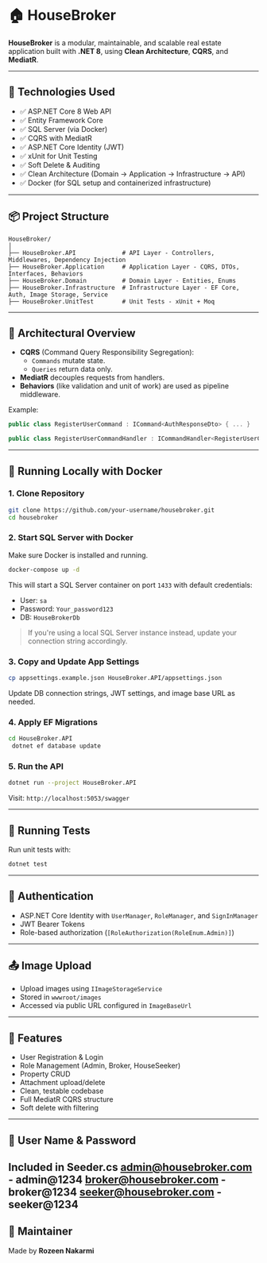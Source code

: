 # 🏠 HouseBroker

**HouseBroker** is a modular, maintainable, and scalable real estate application built with **.NET 8**, using **Clean Architecture**, **CQRS**, and **MediatR**.

---

## 🚧 Technologies Used

- ✅ ASP.NET Core 8 Web API
- ✅ Entity Framework Core
- ✅ SQL Server (via Docker)
- ✅ CQRS with MediatR
- ✅ ASP.NET Core Identity (JWT)
- ✅ xUnit for Unit Testing
- ✅ Soft Delete & Auditing
- ✅ Clean Architecture (Domain → Application → Infrastructure → API)
- ✅ Docker (for SQL setup and containerized infrastructure)

---

## 📦 Project Structure

```
HouseBroker/
│
├── HouseBroker.API             # API Layer - Controllers, Middlewares, Dependency Injection
├── HouseBroker.Application     # Application Layer - CQRS, DTOs, Interfaces, Behaviors
├── HouseBroker.Domain          # Domain Layer - Entities, Enums
├── HouseBroker.Infrastructure  # Infrastructure Layer - EF Core, Auth, Image Storage, Service
├── HouseBroker.UnitTest        # Unit Tests - xUnit + Moq
```

---

## 🧱 Architectural Overview

- **CQRS** (Command Query Responsibility Segregation):
  - `Commands` mutate state.
  - `Queries` return data only.
- **MediatR** decouples requests from handlers.
- **Behaviors** (like validation and unit of work) are used as pipeline middleware.

Example:

```csharp
public class RegisterUserCommand : ICommand<AuthResponseDto> { ... }

public class RegisterUserCommandHandler : ICommandHandler<RegisterUserCommand, AuthResponseDto> { ... }
```

---

## 🐳 Running Locally with Docker

### 1. Clone Repository
```bash
git clone https://github.com/your-username/housebroker.git
cd housebroker
```

### 2. Start SQL Server with Docker
Make sure Docker is installed and running.

```bash
docker-compose up -d
```
This will start a SQL Server container on port `1433` with default credentials:
- User: `sa`
- Password: `Your_password123`
- DB: `HouseBrokerDb`

> If you're using a local SQL Server instance instead, update your connection string accordingly.

### 3. Copy and Update App Settings

```bash
cp appsettings.example.json HouseBroker.API/appsettings.json
```
Update DB connection strings, JWT settings, and image base URL as needed.

### 4. Apply EF Migrations

```bash
cd HouseBroker.API
 dotnet ef database update
```

### 5. Run the API
```bash
dotnet run --project HouseBroker.API
```
Visit: `http://localhost:5053/swagger`

---

## 🧪 Running Tests
Run unit tests with:
```bash
dotnet test
```

---

## 🔐 Authentication

- ASP.NET Core Identity with `UserManager`, `RoleManager`, and `SignInManager`
- JWT Bearer Tokens
- Role-based authorization (`[RoleAuthorization(RoleEnum.Admin)]`)

---

## 📤 Image Upload

- Upload images using `IImageStorageService`
- Stored in `wwwroot/images`
- Accessed via public URL configured in `ImageBaseUrl`

---

## 🚀 Features

- User Registration & Login
- Role Management (Admin, Broker, HouseSeeker)
- Property CRUD
- Attachment upload/delete
- Clean, testable codebase
- Full MediatR CQRS structure
- Soft delete with filtering

---

## 📜 User Name & Password

Included in Seeder.cs
admin@housebroker.com - admin@1234
broker@housebroker.com - broker@1234
seeker@housebroker.com - seeker@1234
---

## 🙋 Maintainer

Made by **Rozeen Nakarmi**
